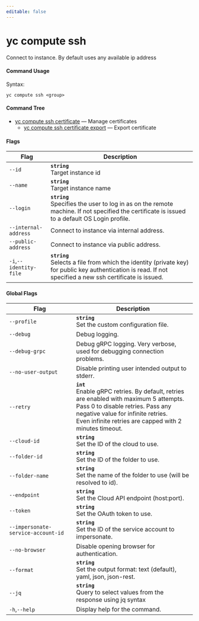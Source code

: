 ```yaml
---
editable: false
---
```


# yc compute ssh

Connect to instance. By default uses any available ip address

#### Command Usage

Syntax: 

`yc compute ssh <group>`

#### Command Tree

- [yc compute ssh certificate](certificate/index.md) — Manage certificates
	- [yc compute ssh certificate export](certificate/export.md) — Export certificate

#### Flags

| Flag | Description |
|----|----|
|`--id`|<b>`string`</b><br/>Target instance id|
|`--name`|<b>`string`</b><br/>Target instance name|
|`--login`|<b>`string`</b><br/>Specifies the user to log in as on the remote machine. If not specified the certificate is issued to a default OS Login profile.|
|`--internal-address`|Connect to instance via internal address.|
|`--public-address`|Connect to instance via public address.|
|`-i`,`--identity-file`|<b>`string`</b><br/>Selects a file from which the identity (private key) for public key authentication is read. If not specified a new ssh certificate is issued.|

#### Global Flags

| Flag | Description |
|----|----|
|`--profile`|<b>`string`</b><br/>Set the custom configuration file.|
|`--debug`|Debug logging.|
|`--debug-grpc`|Debug gRPC logging. Very verbose, used for debugging connection problems.|
|`--no-user-output`|Disable printing user intended output to stderr.|
|`--retry`|<b>`int`</b><br/>Enable gRPC retries. By default, retries are enabled with maximum 5 attempts.<br/>Pass 0 to disable retries. Pass any negative value for infinite retries.<br/>Even infinite retries are capped with 2 minutes timeout.|
|`--cloud-id`|<b>`string`</b><br/>Set the ID of the cloud to use.|
|`--folder-id`|<b>`string`</b><br/>Set the ID of the folder to use.|
|`--folder-name`|<b>`string`</b><br/>Set the name of the folder to use (will be resolved to id).|
|`--endpoint`|<b>`string`</b><br/>Set the Cloud API endpoint (host:port).|
|`--token`|<b>`string`</b><br/>Set the OAuth token to use.|
|`--impersonate-service-account-id`|<b>`string`</b><br/>Set the ID of the service account to impersonate.|
|`--no-browser`|Disable opening browser for authentication.|
|`--format`|<b>`string`</b><br/>Set the output format: text (default), yaml, json, json-rest.|
|`--jq`|<b>`string`</b><br/>Query to select values from the response using jq syntax|
|`-h`,`--help`|Display help for the command.|
